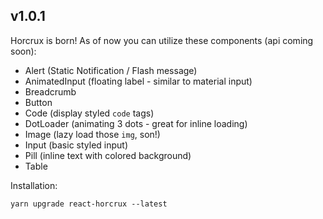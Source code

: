 ## v1.0.1
Horcrux is born! As of now you can utilize these components (api coming soon):

* Alert (Static Notification / Flash message)
* AnimatedInput (floating label - similar to material input)
* Breadcrumb
* Button
* Code (display styled `code` tags)
* DotLoader (animating 3 dots - great for inline loading)
* Image (lazy load those `img`, son!)
* Input (basic styled input)
* Pill (inline text with colored background)
* Table

Installation:
```
yarn upgrade react-horcrux --latest
```
